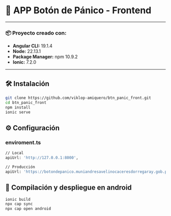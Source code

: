 # 🚨 APP Botón de Pánico - Frontend

---

### 📦 Proyecto creado con:

- **Angular CLI:** 19.1.4  
- **Node:** 22.13.1  
- **Package Manager:** npm 10.9.2  
- **Ionic:** 7.2.0  

---

## 🛠️ Instalación
```bash
git clone https://github.com/viklop-amiquero/btn_panic_front.git
cd btn_panic_front
npm install
ionic serve

```

## ⚙️ Configuración
### enviroment.ts
```bash
// Local
apiUrl: 'http://127.0.0.1:8000',

// Producción
apiUrl: 'https://botondepanico.muniandresavelinocaceresdorregaray.gob.pe',
```
## 🚀 Compilación y despliegue en android
```bash
ionic build
npx cap sync
npx cap open android
```

